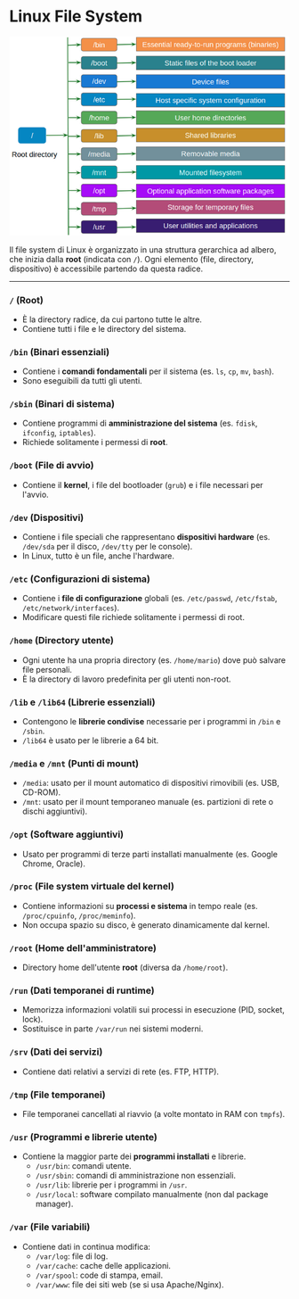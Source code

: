# Linux File System

![linux file system](../img/linux-file-system.png)

Il file system di Linux è organizzato in una struttura gerarchica ad albero, che inizia dalla **root** (indicata con `/`). Ogni elemento (file, directory, dispositivo) è accessibile partendo da questa radice.

---

### **`/` (Root)**
- È la directory radice, da cui partono tutte le altre.
- Contiene tutti i file e le directory del sistema.

### **`/bin` (Binari essenziali)**
- Contiene i **comandi fondamentali** per il sistema (es. `ls`, `cp`, `mv`, `bash`).
- Sono eseguibili da tutti gli utenti.

### **`/sbin` (Binari di sistema)**
- Contiene programmi di **amministrazione del sistema** (es. `fdisk`, `ifconfig`, `iptables`).
- Richiede solitamente i permessi di **root**.

### **`/boot` (File di avvio)**
- Contiene il **kernel**, i file del bootloader (`grub`) e i file necessari per l'avvio.

### **`/dev` (Dispositivi)**
- Contiene i file speciali che rappresentano **dispositivi hardware** (es. `/dev/sda` per il disco, `/dev/tty` per le console).
- In Linux, tutto è un file, anche l'hardware.

### **`/etc` (Configurazioni di sistema)**
- Contiene i **file di configurazione** globali (es. `/etc/passwd`, `/etc/fstab`, `/etc/network/interfaces`).
- Modificare questi file richiede solitamente i permessi di root.

### **`/home` (Directory utente)**
- Ogni utente ha una propria directory (es. `/home/mario`) dove può salvare file personali.
- È la directory di lavoro predefinita per gli utenti non-root.

### **`/lib` e `/lib64` (Librerie essenziali)**
- Contengono le **librerie condivise** necessarie per i programmi in `/bin` e `/sbin`.
- `/lib64` è usato per le librerie a 64 bit.

### **`/media` e `/mnt` (Punti di mount)**
- `/media`: usato per il mount automatico di dispositivi rimovibili (es. USB, CD-ROM).
- `/mnt`: usato per il mount temporaneo manuale (es. partizioni di rete o dischi aggiuntivi).

### **`/opt` (Software aggiuntivi)**
- Usato per programmi di terze parti installati manualmente (es. Google Chrome, Oracle).

### **`/proc` (File system virtuale del kernel)**
- Contiene informazioni su **processi e sistema** in tempo reale (es. `/proc/cpuinfo`, `/proc/meminfo`).
- Non occupa spazio su disco, è generato dinamicamente dal kernel.

### **`/root` (Home dell'amministratore)**
- Directory home dell'utente **root** (diversa da `/home/root`).

### **`/run` (Dati temporanei di runtime)**
- Memorizza informazioni volatili sui processi in esecuzione (PID, socket, lock).
- Sostituisce in parte `/var/run` nei sistemi moderni.

### **`/srv` (Dati dei servizi)**
- Contiene dati relativi a servizi di rete (es. FTP, HTTP).

### **`/tmp` (File temporanei)**
- File temporanei cancellati al riavvio (a volte montato in RAM con `tmpfs`).

### **`/usr` (Programmi e librerie utente)**
- Contiene la maggior parte dei **programmi installati** e librerie.
  - `/usr/bin`: comandi utente.
  - `/usr/sbin`: comandi di amministrazione non essenziali.
  - `/usr/lib`: librerie per i programmi in `/usr`.
  - `/usr/local`: software compilato manualmente (non dal package manager).

### **`/var` (File variabili)**
- Contiene dati in continua modifica:
  - `/var/log`: file di log.
  - `/var/cache`: cache delle applicazioni.
  - `/var/spool`: code di stampa, email.
  - `/var/www`: file dei siti web (se si usa Apache/Nginx).